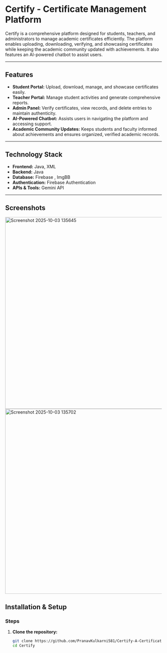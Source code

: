 # Certify - Certificate Management Platform

Certify is a comprehensive platform designed for students, teachers, and administrators to manage academic certificates efficiently. The platform enables uploading, downloading, verifying, and showcasing certificates while keeping the academic community updated with achievements. It also features an AI-powered chatbot to assist users.

---

## Features

- **Student Portal:** Upload, download, manage, and showcase certificates easily.  
- **Teacher Portal:** Manage student activities and generate comprehensive reports.  
- **Admin Panel:** Verify certificates, view records, and delete entries to maintain authenticity.  
- **AI-Powered Chatbot:** Assists users in navigating the platform and accessing support.  
- **Academic Community Updates:** Keeps students and faculty informed about achievements and ensures organized, verified academic records.

---

## Technology Stack

- **Frontend:** Java, XML
- **Backend:** Java
- **Database:** Firebase , ImgBB  
- **Authentication:** Firebase Authentication  
- **APIs & Tools:** Gemini API

---
## Screenshots
 <img width="1379" height="618" alt="Screenshot 2025-10-03 135645" src="https://github.com/user-attachments/assets/fd97fa0d-1c32-4192-b9b2-0aa20d582ccc" />
   <img width="1420" height="596" alt="Screenshot 2025-10-03 135702" src="https://github.com/user-attachments/assets/51d40758-4df7-47df-b197-5eafc2f7cb75" />

## Installation & Setup
### Steps

1. **Clone the repository:**
   ```bash
   git clone https://github.com/PranavKulkarni581/Certify-A-Certificate-Management-App.git
   cd Certify





  
